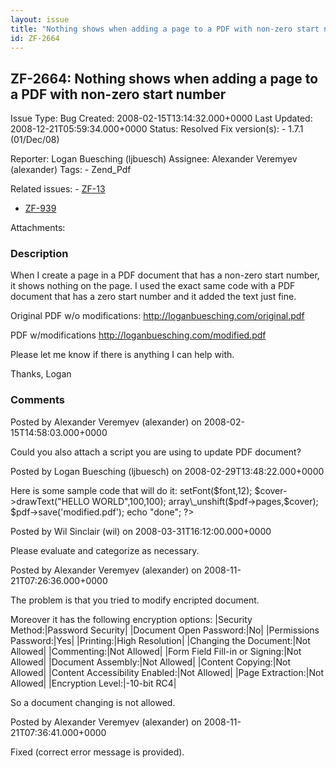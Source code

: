 ```yaml
---
layout: issue
title: "Nothing shows when adding a page to a PDF with non-zero start number"
id: ZF-2664
---
```


ZF-2664: Nothing shows when adding a page to a PDF with non-zero start number
-----------------------------------------------------------------------------

 Issue Type: Bug Created: 2008-02-15T13:14:32.000+0000 Last Updated: 2008-12-21T05:59:34.000+0000 Status: Resolved Fix version(s): - 1.7.1 (01/Dec/08)
 
 Reporter:  Logan Buesching (ljbuesch)  Assignee:  Alexander Veremyev (alexander)  Tags: - Zend\_Pdf
 
 Related issues: - [ZF-13](/issues/browse/ZF-13)
- [ZF-939](/issues/browse/ZF-939)
 
 Attachments: 
### Description

When I create a page in a PDF document that has a non-zero start number, it shows nothing on the page. I used the exact same code with a PDF document that has a zero start number and it added the text just fine.

Original PDF w/o modifications: <http://loganbuesching.com/original.pdf>

PDF w/modifications <http://loganbuesching.com/modified.pdf>

Please let me know if there is anything I can help with.

Thanks, Logan

 

 

### Comments

Posted by Alexander Veremyev (alexander) on 2008-02-15T14:58:03.000+0000

Could you also attach a script you are using to update PDF document?

 

 

Posted by Logan Buesching (ljbuesch) on 2008-02-29T13:48:22.000+0000

Here is some sample code that will do it: <?php require 'Zend/Loader.php'; function \_\_autoload($class) { Zend\_Loader::loadClass($class); } $pdf=Zend\_Pdf::load('original.pdf'); $cover= new Zend\_Pdf\_Page('A4'); $font=Zend\_Pdf\_Font::fontWithName(Zend\_Pdf\_Font::FONT\_TIMES\_BOLD); $cover->setFont($font,12); $cover->drawText("HELLO WORLD",100,100); array\_unshift($pdf->pages,$cover); $pdf->save('modified.pdf'); echo "done"; ?>

 

 

Posted by Wil Sinclair (wil) on 2008-03-31T16:12:00.000+0000

Please evaluate and categorize as necessary.

 

 

Posted by Alexander Veremyev (alexander) on 2008-11-21T07:26:36.000+0000

The problem is that you tried to modify encripted document.

Moreover it has the following encryption options: |Security Method:|Password Security| |Document Open Password:|No| |Permissions Password:|Yes| |Printing:|High Resolution| |Changing the Document:|Not Allowed| |Commenting:|Not Allowed| |Form Field Fill-in or Signing:|Not Allowed| |Document Assembly:|Not Allowed| |Content Copying:|Not Allowed| |Content Accessibility Enabled:|Not Allowed| |Page Extraction:|Not Allowed| |Encryption Level:|-10-bit RC4|

So a document changing is not allowed.

 

 

Posted by Alexander Veremyev (alexander) on 2008-11-21T07:36:41.000+0000

Fixed (correct error message is provided).

 

 